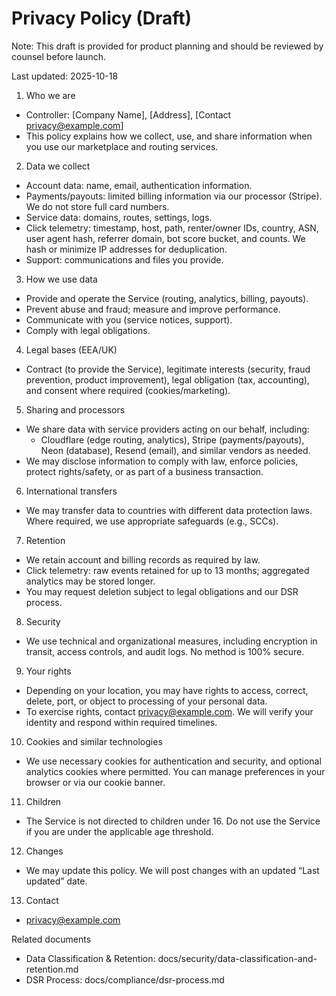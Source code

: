 # Privacy Policy (Draft)

Note: This draft is provided for product planning and should be reviewed by counsel before launch.

Last updated: 2025-10-18

1) Who we are
- Controller: [Company Name], [Address], [Contact privacy@example.com]
- This policy explains how we collect, use, and share information when you use our marketplace and routing services.

2) Data we collect
- Account data: name, email, authentication information.
- Payments/payouts: limited billing information via our processor (Stripe). We do not store full card numbers.
- Service data: domains, routes, settings, logs.
- Click telemetry: timestamp, host, path, renter/owner IDs, country, ASN, user agent hash, referrer domain, bot score bucket, and counts. We hash or minimize IP addresses for deduplication.
- Support: communications and files you provide.

3) How we use data
- Provide and operate the Service (routing, analytics, billing, payouts).
- Prevent abuse and fraud; measure and improve performance.
- Communicate with you (service notices, support).
- Comply with legal obligations.

4) Legal bases (EEA/UK)
- Contract (to provide the Service), legitimate interests (security, fraud prevention, product improvement), legal obligation (tax, accounting), and consent where required (cookies/marketing).

5) Sharing and processors
- We share data with service providers acting on our behalf, including:
  - Cloudflare (edge routing, analytics), Stripe (payments/payouts), Neon (database), Resend (email), and similar vendors as needed.
- We may disclose information to comply with law, enforce policies, protect rights/safety, or as part of a business transaction.

6) International transfers
- We may transfer data to countries with different data protection laws. Where required, we use appropriate safeguards (e.g., SCCs).

7) Retention
- We retain account and billing records as required by law.
- Click telemetry: raw events retained for up to 13 months; aggregated analytics may be stored longer.
- You may request deletion subject to legal obligations and our DSR process.

8) Security
- We use technical and organizational measures, including encryption in transit, access controls, and audit logs. No method is 100% secure.

9) Your rights
- Depending on your location, you may have rights to access, correct, delete, port, or object to processing of your personal data.
- To exercise rights, contact privacy@example.com. We will verify your identity and respond within required timelines.

10) Cookies and similar technologies
- We use necessary cookies for authentication and security, and optional analytics cookies where permitted. You can manage preferences in your browser or via our cookie banner.

11) Children
- The Service is not directed to children under 16. Do not use the Service if you are under the applicable age threshold.

12) Changes
- We may update this policy. We will post changes with an updated “Last updated” date.

13) Contact
- privacy@example.com

Related documents
- Data Classification & Retention: docs/security/data-classification-and-retention.md
- DSR Process: docs/compliance/dsr-process.md

